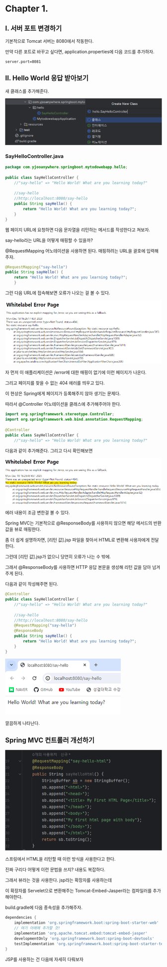 # Chapter 1.

## I. 서버 포트 변경하기
기본적으로 Tomcat 서버는 8080에서 작동한다.

만약 다른 포트로 바꾸고 싶다면, application.properties에 다음 코드를 추가하자.
```properties
server.port=8081
```
## II. Hello World 응답 받아보기

새 클래스를 추가해준다.

![00](img/00.png)

### SayHelloController.java
```java
package com.yjooanywhere.springboot.mytodowebapp.hello;

public class SayHelloController {
    //"say-hello" => "Hello World! What are you learning today?"

    //say-hello
    //http://localhost:8080/say-hello
    public String sayHello() {
        return "Hello World! What are you learning today?";
    }
}
```
웹 페이지 URL에 요청하면 다음 문자열을 리턴하는 메서드를 작성한다고 쳐보자.

say-hello라는 URL을 어떻게 매핑할 수 있을까?

@RequestMapping 어노테이션을 사용하면 된다. 매핑하려는 URL을 괄호에 입력해주자.

```java
@RequestMapping("say-hello")    
public String sayHello() {
    return "Hello World! What are you learning today?";
    }
```
그런 다음 URL에 접속해보면 오류가 나오는 걸 볼 수 있다.

![01](img/01.png)

자 먼저 이 애플리케이션은 /error에 대한 매핑이 없기에 이런 페이지가 나온다.

그리고 페이지를 찾을 수 없는 404 에러를 띄우고 있다.

이 현상은 Spring에게 페이지가 등록해주지 않아 생기는 문제다.

따라서 @Controller 어노테이션을 클래스에 추가해주어야 한다.

```java
import org.springframework.stereotype.Controller;
import org.springframework.web.bind.annotation.RequestMapping;

@Controller
public class SayHelloController {
    //"say-hello" => "Hello World! What are you learning today?"
```

다음과 같이 추가해준다. 그리고 다시 확인해보면

![02](img/02.png)

에러 내용이 조금 변한걸 볼 수 있다.

Spring MVC는 기본적으로 @ResponseBody를 사용하지 않으면 해당 메서드의 반환 값을 뷰로 매핑한다.

좀 더 쉽게 설명하자면, [리턴 값].jsp 파일을 찾아서 HTML로 변환해 사용자에게 전달한다.

그런데 [리턴 값].jsp가 없으니 당연히 오류가 나는 수 밖에.

그래서 @ResponseBody를 사용하면 HTTP 응답 본문을 생성해 리턴 값을 담아 넘겨주게 된다.

다음과 같이 작성해주면 된다.

```java
@Controller
public class SayHelloController {
    //"say-hello" => "Hello World! What are you learning today?"

    //say-hello
    //http://localhost:8080/say-hello
    @RequestMapping("say-hello")
    @ResponseBody
    public String sayHello() {
        return "Hello World! What are you learning today?";
    }
}
```

![03](img/03.png)

깔끔하게 나타난다.

## Spring MVC 컨트롤러 개선하기

![img.png](img/04.png)

스프링에서 HTML을 리턴할 때 이런 방식을 사용한다고 한다.

진짜 구리다 어떻게 이런 문법을 쓰지? 내용도 복잡하다.

그래서 뷰라는 것을 사용한다. jsp라는 확장자를 사용하는데

이 확장자를 Servelet으로 변환해주는 Tomcat-Embed-Jasper라는 컴파일러를 추가해야한다.

build.gradle에 다음 종속성을 추가해주자.

```groovy
dependencies {
    implementation 'org.springframework.boot:spring-boot-starter-web'
    // 여기 아래에 추가할 것!
    implementation 'org.apache.tomcat.embed:tomcat-embed-jasper'
    developmentOnly 'org.springframework.boot:spring-boot-devtools'
    testImplementation 'org.springframework.boot:spring-boot-starter-test'
}
```

JSP를 사용하는 건 다음에 자세히 다뤄보자